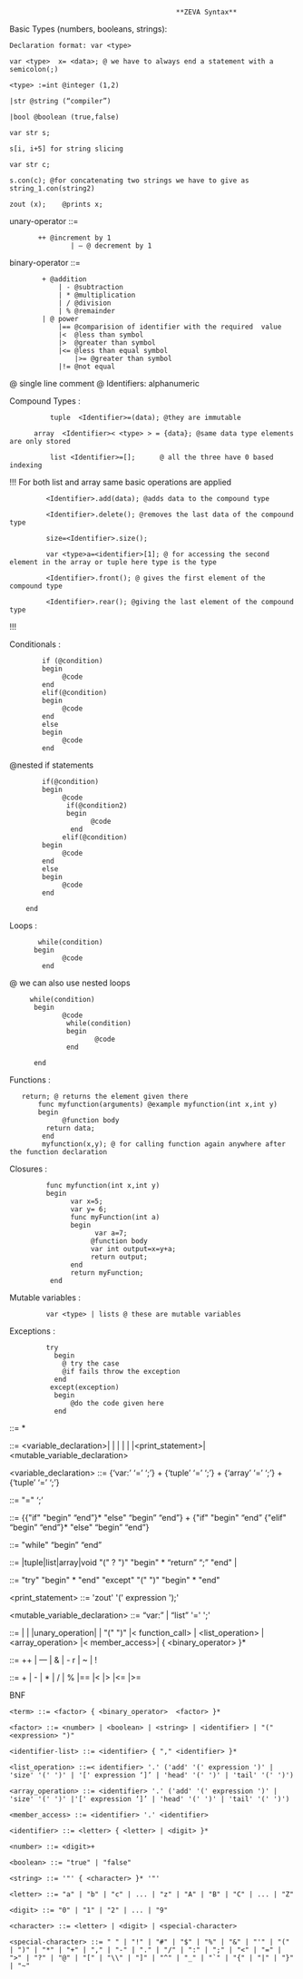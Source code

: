         				                	 **ZEVA Syntax**

Basic Types (numbers, booleans, strings):    

	Declaration format: var <type> 
	
	var <type>  x= <data>; @ we have to always end a statement with a semicolon(;)
	
	<type> :=int @integer (1,2)
	
	|str @string (“compiler”)
	
	|bool @boolean (true,false)
	
	var str s;
	
	s[i, i+5] for string slicing 
	
	var str c;

	s.con(c); @for concatenating two strings we have to give as string_1.con(string2)

	zout (x);	 @prints x;

unary-operator ::= 

		   ++ @increment by 1
                   | — @ decrement by 1

binary-operator ::= 	
			
   			+ @addition
		        | - @subtraction	  
		        | * @multiplication
		        | / @division
		        | % @remainder
	  		| @ power
		        |== @comparision of identifier with the required  value
		        |<  @less than symbol
		        |>  @greater than symbol
		        |<= @less than equal symbol
	                |>= @greater than symbol
		        |!= @not equal

@ single line comment @
Identifiers: alphanumeric
             
Compound Types :

              tuple  <Identifier>=(data); @they are immutable
		
  	      array  <Identifier>< <type> > = {data}; @same data type elements are only stored
	 
              list <Identifier>=[];      @ all the three have 0 based indexing
!!!
             For both list and array same basic operations are applied
	     
             <Identifier>.add(data); @adds data to the compound type
	     
             <Identifier>.delete(); @removes the last data of the compound type
	     
             size=<Identifier>.size();
	     
             var <type>a=<identifier>[1]; @ for accessing the second element in the array or tuple here type is the type
	     
             <Identifier>.front(); @ gives the first element of the compound type
	     
             <Identifier>.rear(); @giving the last element of the compound type
	     
!!!
          
Conditionals :

            if (@condition)
            begin
                 @code
            end
            elif(@condition)
            begin
                 @code
            end
            else
            begin
                 @code
            end
	    
@nested if statements

            if(@condition) 
            begin
                 @code 
                  if(@condition2)
                  begin
                        @code
                   end
                 elif(@condition)
            begin
                 @code
            end
            else
            begin
                 @code
            end

        end

Loops : 

           while(condition)
          begin
                 @code
            end
	    
  @ we can also use nested loops
  
         while(condition)
          begin
                 @code
                  while(condition)
                  begin
                         @code
                  end

          end
	  

	     
Functions : 
           
	   return; @ returns the element given there
           func myfunction(arguments) @example myfunction(int x,int y)
           begin
                 @function body
             return data;
            end
            myfunction(x,y); @ for calling function again anywhere after the function declaration


Closures : 

             func myfunction(int x,int y)
             begin 
                   var x=5;
                   var y= 6;
                   func myFunction(int a)
                   begin
                         var a=7;
                        @function body
                        var int output=x=y+a;
                        return output;
                   end
                   return myFunction;
              end
	      
Mutable variables : 

             var <type> | lists @ these are mutable variables
	     
Exceptions : 

             try
               begin
                 @ try the case 
                 @if fails throw the exception
               end
              except(exception)
               begin
                   @do the code given here
               end
             

<program> ::= <statement>*

<statement> ::= <variable_declaration>| <assignment> | <conditional> | <loop> | <function> | <try-catch>|<print_statement>|<mutable_variable_declaration>

 <variable_declaration> ::= {‘var:’ <type> <identifier> ‘=’ <expression> ‘;’} +  {‘tuple’ <identifier> ‘=’ <expression> ‘;’} + {‘array’ <identifier> ‘=’ <expression> ‘;’} + {‘tuple’ <identifier> ‘=’ <expression> ‘;’}

<assignment> ::= <identifier> "=" <expression> ‘;’

<conditional> ::= {{"if" <expression> "begin" <statement> “end”}* "else" “begin” <statement> “end”} +
		{"if" <expression> "begin" <statement> “end” {"elif" “begin” <statement> “end”}* "else" “begin” <statement> “end”}

<loop> ::= "while" <expression> “begin” <statement> “end”
 
<function> ::= <type>|tuple|list|array|void  <identifier> "(" <identifier-list>? ")" "begin" <statement>* “return” <expression> “;” "end" | <function>

<try-except> ::= "try" "begin" <statement>* "end" "except" "(" <identifier> ")" "begin" <statement>* "end"

<print_statement> ::= 'zout' '(' expression ');'

<mutable_variable_declaration> ::= “var:”  <type>| “list” <identifier> '=' <expression> ';' 

<expression> ::= <number> | <boolean> | <string> |unary_operation| <identifier> | "(" <expression> ")"
|< function_call> | <list_operation> | <array_operation> |< member_access>|<term> { <binary_operator> <term> }*

<unary-operator> ::= ++ 
                   | — 
                   | & 
                   | - r
                   | ~ 
                   | ! 

<binary-operator> ::= +
		        | -
		        | *
		        | /
		        | %
		        |==
		        |<
		        |>
		        |<=
	                     |>=

BNF


	<term> ::= <factor> { <binary_operator>  <factor> }*
	
	<factor> ::= <number> | <boolean> | <string> | <identifier> | "(" <expression> ")"
	
	<identifier-list> ::= <identifier> { "," <identifier> }*
	
	<list_operation> ::=< identifier> '.' ('add' '(' expression ')' | 'size' '(' ')' | '[' expression ‘]’ | 'head' '(' ')' | 'tail' '(' ')') 
	
	<array_operation> ::= <identifier> '.' ('add' '(' expression ')' | 'size' '(' ')' |'[' expression ‘]’ | 'head' '(' ')' | 'tail' '(' ')') 
	
	<member_access> ::= <identifier> '.' <identifier>
	
	<identifier> ::= <letter> { <letter> | <digit> }*
	
	<number> ::= <digit>+
	
	<boolean> ::= "true" | "false"
	
	<string> ::= '"' { <character> }* '"'
	
	<letter> ::= "a" | "b" | "c" | ... | "z" | "A" | "B" | "C" | ... | "Z"
	
	<digit> ::= "0" | "1" | "2" | ... | "9"
	
	<character> ::= <letter> | <digit> | <special-character>
	
	<special-character> ::= " " | "!" | "#" | "$" | "%" | "&" | "'" | "(" | ")" | "*" | "+" | "," | "-" | "." | "/" | ":" | ";" | "<" | "=" | ">" | "?" | "@" | "[" | "\\" | "]" | "^" | "_" | "`" | "{" | "|" | "}" | "~"
	
	
